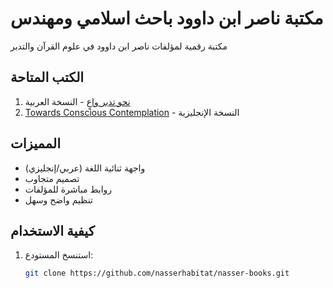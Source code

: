 # مكتبة  ناصر ابن داوود باحث اسلامي ومهندس

مكتبة رقمية لمؤلفات  ناصر ابن داوود في علوم القرآن والتدبر

## الكتب المتاحة
1. [نحو تدبر واعٍ](books/conscious-contemplation/ar) - النسخة العربية
2. [Towards Conscious Contemplation](books/conscious-contemplation/en) - النسخة الإنجليزية

## المميزات
- واجهة ثنائية اللغة (عربي/إنجليزي)
- تصميم متجاوب
- روابط مباشرة للمؤلفات
- تنظيم واضح وسهل

## كيفية الاستخدام
1. استنسخ المستودع:
   ```bash
   git clone https://github.com/nasserhabitat/nasser-books.git


